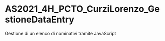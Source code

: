 # AS2021_4H_PCTO_CurziLorenzo_GestioneDataEntry
Gestione di un elenco di nominativi tramite JavaScript
